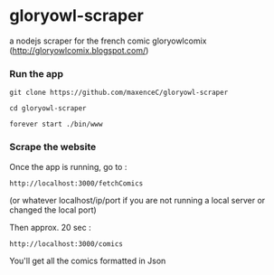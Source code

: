 # gloryowl-scraper
a nodejs scraper for the french comic gloryowlcomix (http://gloryowlcomix.blogspot.com/)

### Run the app

`git clone https://github.com/maxenceC/gloryowl-scraper`

`cd gloryowl-scraper`

`forever start ./bin/www`

### Scrape the website

Once the app is running, go to :

`http://localhost:3000/fetchComics` 

(or whatever localhost/ip/port if you are not running a local server or changed the local port)

Then approx. 20 sec : 

`http://localhost:3000/comics`

You'll get all the comics formatted in Json

